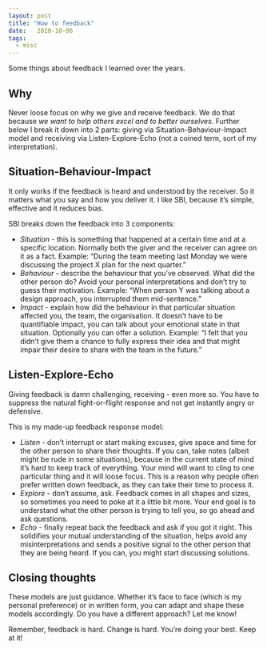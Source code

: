 ```yaml
---
layout: post
title: "How to feedback"
date:   2020-10-06
tags:
  - misc
---
```


Some things about feedback I learned over the years. 

## Why

Never loose focus on why we give and receive feedback. We do that because *we want to help others excel and to better ourselves*. 
Further below I break it down into 2 parts: giving via Situation-Behaviour-Impact model and receiving via Listen-Explore-Echo (not a coined term, sort of my interpretation).

## Situation-Behaviour-Impact

It only works if the feedback is heard and understood by the receiver. So it matters what you say and how you deliver it. 
I like SBI, because it’s simple, effective and it reduces bias.

SBI breaks down the feedback into 3 components:

* _Situation_ - this is something that happened at a certain time and at a specific location. Normally both the giver and the receiver can agree on it as a fact. Example: “During the team meeting last Monday we were discussing the project X plan for the next quarter.”
* _Behaviour_ - describe the behaviour that you’ve observed. What did the other person do? Avoid your personal interpretations and don’t try to guess their motivation. Example: “When person Y was talking about a design approach, you interrupted them mid-sentence.”
* _Impact_ - explain how did the behaviour in that particular situation affected you, the team, the organisation. It doesn’t have to be quantifiable impact, you can talk about your emotional state in that situation. Optionally you can offer a solution. Example: “I felt that you didn’t give them a chance to fully express their idea and that might impair their desire to share with the team in the future.”

## Listen-Explore-Echo

Giving feedback is damn challenging, receiving - even more so. You have to suppress the natural fight-or-flight response and not get instantly angry or defensive.

This is my made-up feedback response model:

* _Listen_ - don’t interrupt or start making excuses, give space and time for the other person to share their thoughts. If you can, take notes (albeit might be rude in some situations), because in the current state of mind it’s hard to keep track of everything. Your mind will want to cling to one particular thing and it will loose focus. This is a reason why people often prefer written down feedback, as they can take their time to process it.
* _Explore_ - don’t assume, ask. Feedback comes in all shapes and sizes, so sometimes you need to poke at it a little bit more. Your end goal is to understand what the other person is trying to tell you, so go ahead and ask questions.
* _Echo_ - finally repeat back the feedback and ask if you got it right. This solidifies your mutual understanding of the situation, helps avoid any misinterpretations and sends a positive signal to the other person that they are being heard. If you can, you might start discussing solutions.

## Closing thoughts

These models are just guidance. Whether it’s face to face (which is my personal preference) or in written form, you can adapt and shape these models accordingly. Do you have a different approach? Let me know!

Remember, feedback is hard. Change is hard. You’re doing your best. Keep at it!

